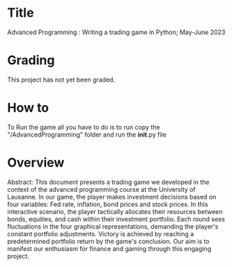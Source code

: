# Title
Advanced Programming : Writing a trading game in Python; May-June 2023
# Grading
This project has not yet been graded.
# How to
To Run the game all you have to do is to run copy the "/AdvancedProgramming" folder and run the __init__.py file
# Overview
Abstract:
This document presents a trading game we developed in the context of the advanced programming course at the University of Lausanne. In our game, the player makes investment decisions based on four variables: Fed rate, inflation, bond prices and stock prices. In this interactive scenario, the player tactically allocates their resources between bonds, equities, and cash within their investment portfolio. Each round sees fluctuations in the four graphical representations, demanding the player's constant portfolio adjustments. Victory is achieved by reaching a predetermined portfolio return by the game's conclusion. Our aim is to manifest our enthusiasm for finance and gaming through this engaging project.

